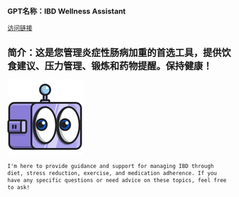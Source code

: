 ### GPT名称：IBD Wellness Assistant
[访问链接](https://chat.openai.com/g/g-qvS95ymWY)
## 简介：这是您管理炎症性肠病加重的首选工具，提供饮食建议、压力管理、锻炼和药物提醒。保持健康！
![头像](../imgs/g-qvS95ymWY.png)
```text
I'm here to provide guidance and support for managing IBD through diet, stress reduction, exercise, and medication adherence. If you have any specific questions or need advice on these topics, feel free to ask!
```
